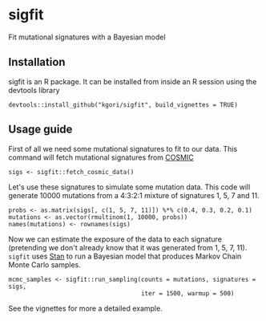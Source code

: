 # sigfit
Fit mutational signatures with a Bayesian model

## Installation
sigfit is an R package. It can be installed from inside an R session using the devtools library

    devtools::install_github("kgori/sigfit", build_vignettes = TRUE)
    

## Usage guide
First of all we need some mutational signatures to fit to our data. This command will fetch mutational signatures from [COSMIC](http://cancer.sanger.ac.uk/cosmic/signatures)
    
    sigs <- sigfit::fetch_cosmic_data()

Let's use these signatures to simulate some mutation data.
This code will generate 10000 mutations from a 4:3:2:1 mixture of signatures 1, 5, 7 and 11.

    probs <- as.matrix(sigs[, c(1, 5, 7, 11)]) %*% c(0.4, 0.3, 0.2, 0.1)
    mutations <- as.vector(rmultinom(1, 10000, probs))
    names(mutations) <- rownames(sigs)
    
Now we can estimate the exposure of the data to each signature (pretending we don't already know that
it was generated from 1, 5, 7, 11). ```sigfit``` uses [Stan](http://mc-stan.org/) to run a Bayesian model
that produces Markov Chain Monte Carlo samples.

    mcmc_samples <- sigfit::run_sampling(counts = mutations, signatures = sigs,
                                         iter = 1500, warmup = 500)
                                         
See the vignettes for more a detailed example.
